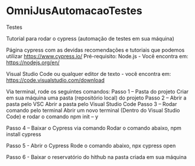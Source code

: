 # OmniJusAutomacaoTestes
Testes 

Tutorial para rodar o cypress (automação de testes em sua máquina)

Página cypress com as devidas recomendações e tutoriais que podemos utilizar 
https://www.cypress.io/
Pré-requisito:
Node.js - Você encontra em: https://nodejs.org/en/

Visual Studio Code ou qualquer editor de texto - você encontra em: https://code.visualstudio.com/download

Via terminal, rode os seguintes comandos:
Passo 1 – Pasta do projeto 
Criar em sua máquina uma pasta (repositório local) do projeto
Passo 2 – Abrir a pasta pelo VSC
Abrir a pasta pelo Visual Studio Code
Passo 3 – Rodar comando pelo terminal 
Abrir um novo terminal (Dentro do Visual Studio Code) e rodar o comando
npm init – y

Passo 4 – Baixar o Cypress via comando
Rodar o comando abaixo, 
npm install cypress

Passo 5 - Abrir o Cypress 
Rode o comando abaixo,
npx cypress open

Passo 6 - Baixar o reservatório do hithub na pasta criada em sua máquina
